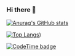 ### Hi there 👋
[![Anurag's GitHub stats](https://github-readme-stats.vercel.app/api?username=vectorpikachu)](https://github.com/vectorpikachu/github-readme-stats)


[![Top Langs](https://github-readme-stats.vercel.app/api/top-langs/?username=vectorpikachu)](https://github.com/vectorpikachu/github-readme-stats))

[![CodeTime badge](https://img.shields.io/endpoint?style=social&url=https%3A%2F%2Fapi.codetime.dev%2Fshield%3Fid%3D21236%26project%3D%26in%3D0)](https://codetime.dev)

<!--
**vectorpikachu/vectorpikachu** is a ✨ _special_ ✨ repository because its `README.md` (this file) appears on your GitHub profile.

Here are some ideas to get you started:

- 🔭 I’m currently working on ...
- 🌱 I’m currently learning ...
- 👯 I’m looking to collaborate on ...
- 🤔 I’m looking for help with ...
- 💬 Ask me about ...
- 📫 How to reach me: ...
- 😄 Pronouns: ...
- ⚡ Fun fact: ...
-->

